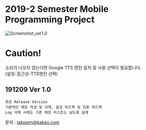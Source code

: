 # 2019-2 Semester Mobile Programming Project

![Screenshot_ver1.0](https://user-images.githubusercontent.com/44010902/70413007-9b893380-1a99-11ea-936e-35ce7a80a6f7.PNG)

# Caution!

소리가 나오지 않는다면 Google TTS 엔진 설치 및 사용 선택이 필요합니다.  
(설정-접근성-TTS엔진 선택)

## 191209 Ver 1.0

```
최초 Release Version
기본적인 메모 작성 및 삭제, 음성 피드백 및 진동 피드백
Log 삭제 시에도 기존 메모 리스트는 남도록 설계
```

문의 : takeaim@kakao.com
